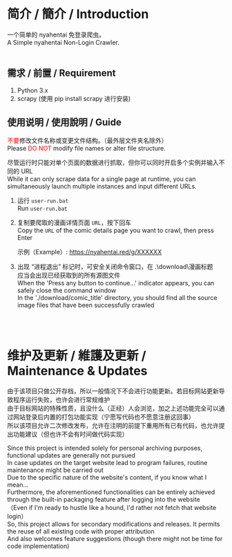 # 简介 / 簡介 / Introduction
一个简单的 nyahentai 免登录爬虫。  
A Simple nyahentai Non-Login Crawler.
<br>
<br>
## 需求 / 前置 / Requirement
1. Python 3.x
2. scrapy (使用 pip install scrapy 进行安装)

## 使用说明 / 使用說明 / Guide
<font color="red">不要</font>修改文件名称或变更文件结构。（最外层文件夹名除外）  
Please <font color="red">DO NOT</font> modify file names or alter file structure.  

尽管运行时只能对单个页面的数据进行抓取，但你可以同时开启多个实例并输入不同的 URL  
While it can only scrape data for a single page at runtime, you can simultaneously launch multiple instances and input different URLs.
1. 运行 <code>user-run.bat</code>  
   Run <code>user-run.bat</code>
2. 复制要爬取的漫画详情页面 <code>URL</code>，按下回车  
   Copy the <code>URL</code> of the comic details page you want to crawl, then press Enter

   示例（Example）: https://nyahentai.red/g/XXXXXX  
3. 出现 “进程退出” 标记时，可安全关闭命令窗口，在 .\download\漫画标题\
   应当会出现已经获取到的所有源图文件  
   When the 'Press any button to continue...' indicator appears, you can safely close the command window  
   In the './download/comic_title' directory, you should find all the source image files that have been successfully crawled  
<br>
<br>

# 维护及更新 / 維護及更新 / Maintenance & Updates  
由于该项目只做公开存档，所以一般情况下不会进行功能更新。若目标网站更新导致程序运行失败，也许会进行常规维护  
由于目标网站的特殊性质，且没什么（正经）人会浏览，加之上述功能完全可以通过网站登录后内置的打包功能实现（宁愿写代码也不愿意注册这回事）  
所以该项目允许二次修改发布，允许在注明的前提下重用所有已有代码，也允许提出功能建议（但也许不会有时间做代码实现）  

Since this project is intended solely for personal archiving purposes, functional updates are generally not pursued   
In case updates on the target website lead to program failures, routine maintenance might be carried out  
Due to the specific nature of the website's content, if you know what I mean...  
Furthermore, the aforementioned functionalities can be entirely achieved through the built-in packaging feature after logging into the website  
（Even if I'm ready to hustle like a hound, I'd rather not fetch that website login）  
So, this project allows for secondary modifications and releases. It permits the reuse of all existing code with proper attribution  
And also welcomes feature suggestions (though there might not be time for code implementation)

